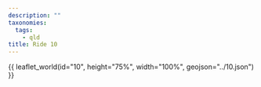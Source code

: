 ```yaml
---
description: ""
taxonomies:
  tags:
    - qld
title: Ride 10
---
```


{{ leaflet_world(id="10", height="75%", width="100%", geojson="../10.json") }}
